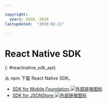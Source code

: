 ```yaml
---

copyright:
  years: 2018, 2019
lastupdated:  "2019-02-11"

---
```


#	React Native SDK
{: #reactnative_sdk_api}

从 npm 下载 React Native SDK。

* [SDK for Mobile Foundation ![外部链接图标](../../icons/launch-glyph.svg "外部链接图标")](https://www.npmjs.com/package/react-native-ibm-mobilefirst)
* [SDK for JSONStore ![外部链接图标](../../icons/launch-glyph.svg "外部链接图标")](https://www.npmjs.com/package/react-native-mobilefirst-jsonstore)

